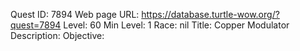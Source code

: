 Quest ID: 7894
Web page URL: https://database.turtle-wow.org/?quest=7894
Level: 60
Min Level: 1
Race: nil
Title: Copper Modulator
Description: 
Objective: 
